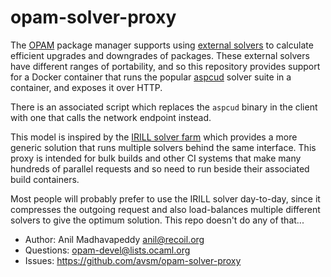 opam-solver-proxy
=================

The [OPAM](https://opam.ocaml.org) package manager supports using
[external solvers](https://opam.ocaml.org/doc/Specifying_Solver_Preferences.html)
to calculate efficient upgrades and downgrades of packages.
These external solvers have different ranges of portability, and so
this repository provides support for a Docker container that runs
the popular [aspcud](http://potassco.sourceforge.net/) solver suite
in a container, and exposes it over HTTP.

There is an associated script which replaces the `aspcud` binary
in the client with one that calls the network endpoint instead.

This model is inspired by the [IRILL solver farm](http://cudf-solvers.irill.org/index.html)
which provides a more generic solution that runs multiple solvers
behind the same interface.  This proxy is intended for bulk builds
and other CI systems that make many hundreds of parallel requests
and so need to run beside their associated build containers.

Most people will probably prefer to use the IRILL solver day-to-day, since it
compresses the outgoing request and also load-balances multiple different
solvers to give the optimum solution.  This repo doesn't do any of that...

* Author: Anil Madhavapeddy <anil@recoil.org>
* Questions: <opam-devel@lists.ocaml.org>
* Issues: https://github.com/avsm/opam-solver-proxy

